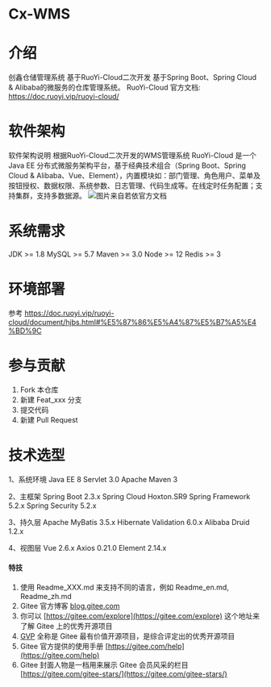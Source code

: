 # Cx-WMS

# 介绍
创鑫仓储管理系统
基于RuoYi-Cloud二次开发
基于Spring Boot、Spring Cloud & Alibaba的微服务的仓库管理系统。
RuoYi-Cloud 官方文档: https://doc.ruoyi.vip/ruoyi-cloud/

# 软件架构
软件架构说明
根据RuoYi-Cloud二次开发的WMS管理系统
RuoYi-Cloud 是一个 Java EE 分布式微服务架构平台，基于经典技术组合（Spring Boot、Spring Cloud & Alibaba、Vue、Element），内置模块如：部门管理、角色用户、菜单及按钮授权、数据权限、系统参数、日志管理、代码生成等。在线定时任务配置；支持集群，支持多数据源。
![图片来自若依官方文档](https://foruda.gitee.com/images/1702287198813787125/000d1e35_12953530.png "屏幕截图")

# 系统需求

JDK >= 1.8
MySQL >= 5.7
Maven >= 3.0
Node >= 12
Redis >= 3

# 环境部署
参考 https://doc.ruoyi.vip/ruoyi-cloud/document/hjbs.html#%E5%87%86%E5%A4%87%E5%B7%A5%E4%BD%9C

# 参与贡献

1.  Fork 本仓库
2.  新建 Feat_xxx 分支
3.  提交代码
4.  新建 Pull Request

# 技术选型
1、系统环境
Java EE 8
Servlet 3.0
Apache Maven 3

2、主框架
Spring Boot 2.3.x
Spring Cloud Hoxton.SR9
Spring Framework 5.2.x
Spring Security 5.2.x

3、持久层
Apache MyBatis 3.5.x
Hibernate Validation 6.0.x
Alibaba Druid 1.2.x

4、视图层
Vue 2.6.x
Axios 0.21.0
Element 2.14.x


#### 特技

1.  使用 Readme\_XXX.md 来支持不同的语言，例如 Readme\_en.md, Readme\_zh.md
2.  Gitee 官方博客 [blog.gitee.com](https://blog.gitee.com)
3.  你可以 [https://gitee.com/explore](https://gitee.com/explore) 这个地址来了解 Gitee 上的优秀开源项目
4.  [GVP](https://gitee.com/gvp) 全称是 Gitee 最有价值开源项目，是综合评定出的优秀开源项目
5.  Gitee 官方提供的使用手册 [https://gitee.com/help](https://gitee.com/help)
6.  Gitee 封面人物是一档用来展示 Gitee 会员风采的栏目 [https://gitee.com/gitee-stars/](https://gitee.com/gitee-stars/)

